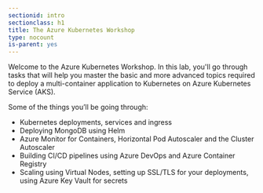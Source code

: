 ```yaml
---
sectionid: intro
sectionclass: h1
title: The Azure Kubernetes Workshop
type: nocount
is-parent: yes
---
```


Welcome to the Azure Kubernetes Workshop. In this lab, you'll go through tasks that will help you master the basic and more advanced topics required to deploy a multi-container application to Kubernetes on Azure Kubernetes Service (AKS).

Some of the things you’ll be going through:

- Kubernetes deployments, services and ingress
- Deploying MongoDB using Helm
- Azure Monitor for Containers, Horizontal Pod Autoscaler and the Cluster Autoscaler
- Building CI/CD pipelines using Azure DevOps and Azure Container Registry
- Scaling using Virtual Nodes, setting up SSL/TLS for your deployments, using Azure Key Vault for secrets
